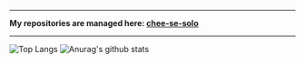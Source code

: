 ***
**My repositories are managed here: [chee-se-solo](https://github.com/chee-se-solo)**
***
![Top Langs](https://github-readme-stats.vercel.app/api/top-langs/?username=chee-se&layout=compact)
![Anurag's github stats](https://github-readme-stats.vercel.app/api?username=chee-se&show_icons=true)
